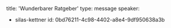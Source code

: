 title: 'Wunderbarer Ratgeber'
type: message
speaker:
  - silas-kettner
id: 0bd76211-4c98-4402-a8e4-9df950638a3b
